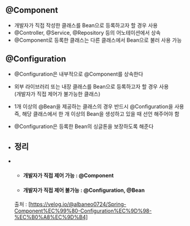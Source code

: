 ## @Component
- 개발자가 직접 작성한 클래스를 Bean으로 등록하고자 할 경우 사용
- @Controller, @Service, @Repository 등의 어노테이션에서 상속
- @Component로 등록한 클래스는 다른 클래스에서 Bean으로 불러 사용 가능

## @Configuration
- @Configuration은 내부적으로 @Component를 상속한다
- 외부 라이브러리 또는 내장 클래스를 Bean으로 등록하고자 할 경우 사용<br/>(개발자가 직접 제어가 불가능한 클래스)
- 1개 이상의 @Bean을 제공하는 클래스의 경우 반드시 @Configuration을 사용<br/>즉, 해당 클래스에서 한 개 이상의 Bean을 생성하고 있을 때 선언 해주어야 함
- @Configuration은 등록한 Bean의 싱글톤을 보장하도록 해준다

- ## 정리
- - #### 개발자가 직접 제어 가능 : @Component
  - #### 개발자가 직접 제어 불가능 : @Configuration, @Bean
 

  출처 : [https://velog.io/@albaneo0724/Spring-Component%EC%99%80-Configuration%EC%9D%98-%EC%B0%A8%EC%9D%B4]
